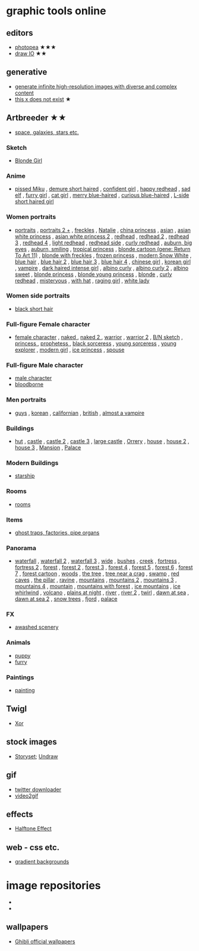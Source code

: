 # graphic tools online

## editors
* [photopea](https://www.photopea.com/) ★★★
* [draw IO](https://draw.io/) ★★

## generative
* [generate infinite high-resolution images with diverse and complex content](https://universome.github.io/alis?s=09)
* [this x does not exist](https://thisxdoesnotexist.com/) ★

## Artbreeder ★★
* [space, galaxies, stars etc.](https://www.artbreeder.com/i?k=c6563fb374012b3e87e86da4fd8e) 	
### Sketch
* [Blonde Girl](https://www.artbreeder.com/i?k=2c82e4f0dce9dd3eab85a7db7d42)
### Anime
* [pissed Miku](https://www.artbreeder.com/i?k=f65856e2d61b6efbcce6f868c00d)
, [demure short haired](https://www.artbreeder.com/i?k=c48896298229999761033f139c26)
, [confident girl](https://www.artbreeder.com/i?k=f74539663456c66ddaa29e218df1)
, [happy redhead](https://www.artbreeder.com/i?k=f1e069d6d5a8a15b15c90736a7a8)
, [sad elf](https://www.artbreeder.com/i?k=cd67dafc68f0d38ec6ba7c72b9bb)
, [furry girl](https://www.artbreeder.com/i?k=972abf1e7174b1e0a97d2275d2d0)
, [cat girl](https://www.artbreeder.com/i?k=a7088bae31858474dc72d58c7f45)
, [merry blue-haired](https://www.artbreeder.com/i?k=2238e4459057ad973cb355170409)
, [curious blue-haired](https://www.artbreeder.com/i?k=11212847a02fce3a449277560a79)
, [L-side short haired girl](https://www.artbreeder.com/i?k=51b969ef7908b3d214f5ce3c6ad4)
### Women portraits
* [portraits](https://www.artbreeder.com/i?k=c237a07d1c45c335ed1d77d6cbdf)
, [portraits 2 +](https://www.artbreeder.com/i?k=410c7112f6a8e9b1dc7752a76f1f)
, [freckles](https://www.artbreeder.com/i?k=84787b2a7d18cc4260d371b6e948)
, [Natalie](https://www.artbreeder.com/i?k=22abbf446b18d0d46e6168e03184)
, [china princess](https://www.artbreeder.com/i?k=58eafd0feb5bb6199e9db88e14cd)
, [asian](https://www.artbreeder.com/i?k=afaf6cc855e88767d93d3d0a1927)
, [asian white princess](https://www.artbreeder.com/i?k=06fe8fda3f0d6cffdf32a58e2f77)
, [asian white princess 2](https://www.artbreeder.com/i?k=4d9871d83aa11e328e61a34cf992)
, [redhead](https://www.artbreeder.com/i?k=b7b4be465aaf03588049171fc38c)
, [redhead 2](https://www.artbreeder.com/i?k=91676382ed642119dc4b7215819e)
, [redhead 3](https://www.artbreeder.com/i?k=fa60174e86bf0abca824cfe6657a)
, [redhead 4](https://www.artbreeder.com/i?k=bbd29e331eb866b91dd801d36850)
, [light redhead](https://www.artbreeder.com/i?k=0a9ce12f32aad58dd5f6f46b2e1b)
, [redhead side](https://www.artbreeder.com/i?k=cd422a8c80020b8c8993e86bf44d)
, [curly redhead](https://www.artbreeder.com/i?k=8b719e39b581a6acf69e55e65779)
, [auburn, big eyes](https://www.artbreeder.com/i?k=44a50cd44949c8931e7a91e2c4e0)
, [auburn, smiling](https://www.artbreeder.com/i?k=f3b497c966c7d966a6013d535c6b)
, [tropical princess](https://www.artbreeder.com/i?k=6cbaef01fb7a83189f7740cf1e59)
, [blonde cartoon (gene: Return To Art 11)](https://www.artbreeder.com/i?k=13e80cd4afbe11ac2ce62fe33e63)
, [blonde with freckles](https://www.artbreeder.com/i?k=35d8f295c76f70f2efcd52e5bf33)
, [frozen princess](https://www.artbreeder.com/i?k=5bbf074835613aa35012fc2f42ca)
, [modern Snow White](https://www.artbreeder.com/i?k=f33a12af84dad5c907b69edfd83f)
, [blue hair](https://www.artbreeder.com/i?k=1b258e16845b397f328de1474101)
, [blue hair 2](https://www.artbreeder.com/i?k=4ee8cf2608f40b4844c7b2a48b54)
, [blue hair 3](https://www.artbreeder.com/i?k=1b258e16845b397f328de1474101)
, [blue hair 4](https://www.artbreeder.com/i?k=c01d1c4860920358584d14ba74b7)
, [chinese girl](https://www.artbreeder.com/i?k=19fec3134f202f9f5074317f36a0)
, [korean girl](https://www.artbreeder.com/i?k=84f1b300728a3a60389ac8fc55c4)
, [vampire](https://www.artbreeder.com/i?k=69b40d0de1700d443ee981e40014)
, [dark haired intense girl](https://www.artbreeder.com/i?k=9f5fd1e63e6a11c3d9f852cb4c81)
, [albino curly](https://www.artbreeder.com/i?k=edfca537b3efb938d12367955f0c)
, [albino curly 2](https://www.artbreeder.com/i?k=aa650734133d7e00cf7d2530adaa)
, [albino sweet](https://www.artbreeder.com/i?k=fe6dd75f5f1cd0286bd28eb1f6e1)
, [blonde princess](https://www.artbreeder.com/i?k=97054bc5dad3a681ee1c915cedd8)
, [blonde young princess](https://www.artbreeder.com/i?k=82a95559d0459d8d2e828bf36f56)
, [blonde](https://www.artbreeder.com/i?k=bebabe545284d133d72b959b0648)
, [curly redhead](https://www.artbreeder.com/i?k=14d58f7bd21017f25e74ffedf8a9)
, [misteryous](https://www.artbreeder.com/i?k=2ef4f63f8e9325dab02bd34fef1b)
, [with hat](https://www.artbreeder.com/i?k=2c4ed6dc4423d7ea94c10c9e7294)
, [raging girl](https://www.artbreeder.com/i?k=419ccf1de200ec2d55c20680f2fd)
, [white lady](https://www.artbreeder.com/i?k=1e781e0bc9abcd5eaf5e95d671ab)
### Women side portraits
* [black short hair](https://www.artbreeder.com/i?k=76dbd4f2df2a6a80e866)
### Full-figure Female character
* [female character](https://www.artbreeder.com/i?k=3e3c072f149ac23adc32326c0cb0)
, [naked ](https://www.artbreeder.com/i?k=289b1c5da034ce5d5ea4d1ad6e46)
, [naked 2 ](https://www.artbreeder.com/i?k=289b1c5da034ce5d5ea4d1ad6e46)
, [warrior](https://www.artbreeder.com/i?k=a647f869e5d878f9a2c731c3b48f)
, [warrior 2](https://www.artbreeder.com/i?k=d90aa45539582a17a7f7c6591b2b)
, [B/N sketch](https://www.artbreeder.com/i?k=6ece62e070351cc1484d7ef877ae)
, [princess ](https://www.artbreeder.com/i?k=3dd8718577274461e3b512b037bf)
, [prophetess ](https://www.artbreeder.com/i?k=9325d0eaa1a23f05e0f83ecc168b)
, [black sorceress](https://www.artbreeder.com/i?k=ae4e802fa9c33c4716c757c2261d)
, [young sorceress](https://www.artbreeder.com/i?k=f09835c9db1a7d650817bed81431)
, [young explorer](https://www.artbreeder.com/i?k=40b4e31b4c5661589251ab5fa644)
, [modern girl](https://www.artbreeder.com/i?k=36b9bf7a3f32329e6c51a173c2f9)
, [ice princess](https://www.artbreeder.com/i?k=8d5dd133d9295744b9e3faf271fe)
, [spouse](https://www.artbreeder.com/i?k=2f0aaac8af3635f23d236fa6a0b9)
### Full-figure Male character
* [male character](https://www.artbreeder.com/i?k=18bacda25ef5455e3fba397d056a)
* [bloodborne](https://www.artbreeder.com/i?k=24802dccd75f6444bfa0d44993be)
### Men portraits
* [guys](https://www.artbreeder.com/i?k=cf42ed1525b62478e67169ceadf8)
, [korean](https://www.artbreeder.com/i?k=4022498269868ccb8d4678e6a1d5)
, [californian](https://www.artbreeder.com/i?k=1562c27348d65c3ffd0897998bef)
, [british](https://www.artbreeder.com/i?k=063b21cd64b08a1bbdea766b105d)
, [almost a vampire](https://www.artbreeder.com/i?k=5e48c722b9d76dc536a68ebe1f5f)
### Buildings
* [hut](https://www.artbreeder.com/i?k=5138cb85fe72674e7c33188a38a6)
, [castle](https://www.artbreeder.com/i?k=5b77f969f25e4c7747a1df922a7b)
, [castle 2](https://www.artbreeder.com/i?k=936fc90e3e48b817c21726d7dcfd)
, [castle 3](https://www.artbreeder.com/i?k=857689a554004375fa68f207296c)
, [large castle](https://www.artbreeder.com/i?k=ef3d6a27e8f967320270bd2f0ffc)
, [Orrery](https://www.artbreeder.com/i?k=b478df47ea9806ba863784d04eaa)
, [house](https://www.artbreeder.com/i?k=711766c4a081cbab51e1d989d508)
, [house 2](https://www.artbreeder.com/i?k=bbcafe44d7458c41180aff1f7c6f)
, [house 3](https://www.artbreeder.com/i?k=86c070337c6d2d359226e5795324)
, [Mansion](https://www.artbreeder.com/i?k=5f644fe3111183dc9273bbd2af03)
, [Palace](https://www.artbreeder.com/i?k=09c87702cc669121743993d92b19)
### Modern Buildings
* [starship](https://www.artbreeder.com/i?k=d0a21c39c0beff5237a47e28227b)
### Rooms
* [rooms](https://www.artbreeder.com/i?k=f014c34eb2d5ff83f62bd33bd000)
### Items
* [ghost traps, factories, pipe organs](https://www.artbreeder.com/i?k=bad2fdc0e31a6d2dfee4c0b2)
### Panorama
* [waterfall](https://www.artbreeder.com/i?k=89bdcfadcace200679973fb7ac61)
, [waterfall 2](https://www.artbreeder.com/i?k=c925970ead21a9ac251be3598d18)
, [waterfall 3](https://www.artbreeder.com/i?k=75d785d4da1eb31c029c6660d248)
, [wide](https://www.artbreeder.com/i?k=2a4ee4941fbc3115820ab16ec3fe)
, [bushes](https://www.artbreeder.com/i?k=9ccf53cb8bf2e8434d300a7fd53c)
, [creek](https://www.artbreeder.com/i?k=e9945b73b9422775513702b7a974)
, [fortress](https://www.artbreeder.com/i?k=d14b75b958ab1c5da5ef89ee94af)
, [fortress 2](https://www.artbreeder.com/i?k=c15122e1544803075ca06285d8c6)
, [forest](https://www.artbreeder.com/i?k=1ae85644cd0c6216d2e824ad910a)
, [forest 2](https://www.artbreeder.com/i?k=ee5df585318778895958aa645587)
, [forest 3](https://www.artbreeder.com/i?k=d45a5df4347a1a22d34b08b36fdf)
, [forest 4](https://www.artbreeder.com/i?k=0224b60b400d3855a59c2fcca335)
, [forest 5](https://www.artbreeder.com/i?k=660de46521b98b2cab4bb92813eb)
, [forest 6](https://www.artbreeder.com/i?k=752eebfa88185c07ba6bbc0fdeae)
, [forest 7](https://www.artbreeder.com/i?k=fa11ca586574a4685ce23561be74)
, [forest cartoon](https://www.artbreeder.com/i?k=67c444ddbb8e4b4bf4132b6e0a1b)
, [woods](https://www.artbreeder.com/i?k=f70b1f8db7caee6a095012fab351)
, [the tree](https://www.artbreeder.com/i?k=7a7c7c486f5eb3f5ca6765bb063f)
, [tree near a crag](https://www.artbreeder.com/i?k=af67e97e73468bdd67070be364e4)
, [swamp](https://www.artbreeder.com/i?k=04ceafd114797f8d894bb31f2921)
, [red caves](https://www.artbreeder.com/i?k=404e9f62196b292099eb3add2078)
, [the pillar](https://www.artbreeder.com/i?k=a3cacc11fe9f935fa6d1bbdc175c)
, [ravine](https://www.artbreeder.com/i?k=49109821b7d291609496be32ddfd)
, [mountains](https://www.artbreeder.com/i?k=2b875e8374e540292d5b20ab8915)
, [mountains 2](https://www.artbreeder.com/i?k=2fe69fe087847607c30229648e52)
, [mountains 3](https://www.artbreeder.com/i?k=f636844766723723e198fba331d2)
, [mountains 4](https://www.artbreeder.com/i?k=7051ebee3fd68e7735e04ec638cb)
, [mountain](https://www.artbreeder.com/i?k=f190b3ca826de5955b9fe39eed59)
, [mountains with forest](https://www.artbreeder.com/i?k=c567a40b8f8b65c37a54023bb290)
, [ice mountains](https://www.artbreeder.com/i?k=ee2c27e5af2b65cbe20cb36af336)
, [ice whirlwind](https://www.artbreeder.com/i?k=ad259e6de9a21282104deada10df)
, [volcano](https://www.artbreeder.com/i?k=212ff845fe68717577d443780881)
, [plains at night](https://www.artbreeder.com/i?k=c419b6cf17836554a8bec902ea80)
, [river](https://www.artbreeder.com/i?k=39cb080bee3e97b66d96ff31b30a)
, [river 2](https://www.artbreeder.com/i?k=feff9fdc1060884a02b0c7ccdae3)
, [twirl](https://www.artbreeder.com/i?k=b8be7b9c319c780aa7d57751bc74)
, [dawn at sea](https://www.artbreeder.com/i?k=1a6856b47d6117db04914750bb6c)
, [dawn at sea 2](https://www.artbreeder.com/i?k=bd187c2af59591ceada2f256f60c)
, [snow trees](https://www.artbreeder.com/i?k=197f68f08fd90524b06030455251)
, [fjord](https://www.artbreeder.com/i?k=3c9fc751f438c0e1677a16113f6e)
, [palace](https://www.artbreeder.com/i?k=3dafbd2d3c427aae76464dc8205d)
### FX
* [awashed scenery](https://www.artbreeder.com/i?k=206ca085821d093079acaa72adf8)
### Animals
* [puppy](https://www.artbreeder.com/i?k=639862545093af25e64a547f4312)
* [furry](https://www.artbreeder.com/i?k=46e32190a998bdab534feecb3e7f)
### Paintings
* [painting](https://www.artbreeder.com/i?k=f6ea0a00da56b0a5015bcb4241bd)

## Twigl
* [Xor](https://twitter.com/XorDev/status/1461772543203987460)

## stock images
* [Storyset](https://storyset.com/online); [Undraw](https://undraw.co/illustrations)


## gif

* [twitter downloader](https://twittervideodownloader.com/)
* [video2gif](https://ezgif.com/video-to-gif)

## effects

* [Halftone Effect](https://github.com/mnmxmx/halftone-effect)

## web - css etc.

* [gradient backgrounds](https://cssgradient.io/gradient-backgrounds/)

# image repositories

* []()
* []()


## wallpapers

* [Ghibli official wallpapers](http://www.ghibli.jp/info/013381/)
